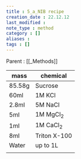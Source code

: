 ```yaml
---
title : 5_a_NIB recipe
creation_date : 22.12.12
last_modified :
note_type : method
category : []
aliases : 
tags : []
---
```


Parent : [[_Methods]]

| mass   | chemical            |
| ------ | ------------------- |
| 85.58g | Sucrose             |
| 60ml   | 1M KCl              |
| 2.8ml  | 5M NaCl             |
| 5ml    | 1M MgCl<sub>2</sub> |
| 1ml    | 1M CaCl<sub>2</sub> |
| 8ml    | Triton X-100        |
| Water  | up to 1L            |
|        |                     |


